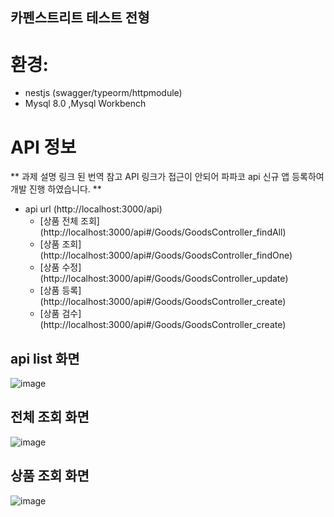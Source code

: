 ## 카펜스트리트 테스트 전형 

# 환경: 

* nestjs (swagger/typeorm/httpmodule)
* Mysql 8.0 ,Mysql Workbench

# API 정보
** 과제 설명 링크 된 번역 참고 API 링크가 접근이 안되어 파파코 api 신규 앱 등록하여 개발 진행 하였습니다. **
* api url (http://localhost:3000/api) 
  * [상품 전체 조회] (http://localhost:3000/api#/Goods/GoodsController_findAll)
  * [상품 조회] (http://localhost:3000/api#/Goods/GoodsController_findOne)
  * [상품 수정] (http://localhost:3000/api#/Goods/GoodsController_update)
  * [상품 등록] (http://localhost:3000/api#/Goods/GoodsController_create)
  * [상품 검수] (http://localhost:3000/api#/Goods/GoodsController_create)

## api list 화면
![image](https://user-images.githubusercontent.com/40415473/193989774-de4af925-ed17-4939-ba00-d826c117ba26.png)


## 전체 조회 화면
![image](https://user-images.githubusercontent.com/40415473/193990002-0fa471df-baaf-4c46-9634-e1b77399196f.png)

## 상품 조회 화면 
![image](https://user-images.githubusercontent.com/40415473/193990140-af492c36-c53f-470f-a2eb-356080ad24d7.png)
